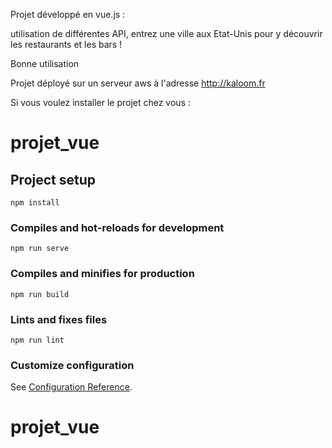 Projet développé en vue.js :

utilisation de différentes API, entrez une ville aux Etat-Unis pour y découvrir les restaurants et les bars ! 

Bonne utilisation

Projet déployé sur un serveur aws à l'adresse http://kaloom.fr

Si vous voulez installer le projet chez vous : 

# projet_vue

## Project setup
```
npm install
```

### Compiles and hot-reloads for development
```
npm run serve
```

### Compiles and minifies for production
```
npm run build
```

### Lints and fixes files
```
npm run lint
```

### Customize configuration
See [Configuration Reference](https://cli.vuejs.org/config/).
# projet_vue
